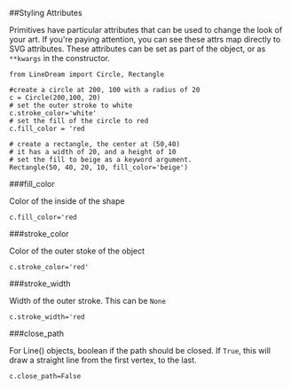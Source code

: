 ##Styling Attributes

Primitives have particular attributes that can be used to change the look of your art. If you're paying attention, you can see these attrs map directly to SVG attributes.
These attributes can be set as part of the object, or as `**kwargs` in the constructor.


    from LineDream import Circle, Rectangle

    #create a circle at 200, 100 with a radius of 20
    c = Circle(200,100, 20)
    # set the outer stroke to white
    c.stroke_color='white'
    # set the fill of the circle to red
    c.fill_color = 'red

    # create a rectangle, the center at (50,40)
    # it has a width of 20, and a height of 10
    # set the fill to beige as a keyword argument.
    Rectangle(50, 40, 20, 10, fill_color='beige')

###fill_color

Color of the inside of the shape

    c.fill_color='red

###stroke_color

Color of the outer stoke of the object


    c.stroke_color='red'

###stroke_width

Width of the outer stroke. This can be `None`

    c.stroke_width='red


###close_path

For Line() objects, boolean if the path should be closed. If `True`, this will draw a straight line from the first vertex, to the last.

    c.close_path=False
